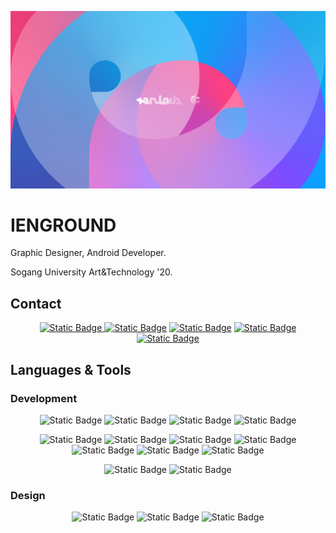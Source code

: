 ![IENGROUND](https://raw.githubusercontent.com/ienground/ienground/main/dev_page.png)

# IENGROUND
Graphic Designer, Android Developer.

Sogang University Art&Technology '20.

## Contact
<p align="center">
<a href="mailto:my@ien.zone" target="blank"><img alt="Static Badge" src="https://img.shields.io/badge/Gmail-%23EA4335?style=for-the-badge&logo=gmail&logoColor=white">
</a>
<a href="https://fb.com/ienlab" target="blank"><img alt="Static Badge" src="https://img.shields.io/badge/Facebook-1877F2?style=for-the-badge&logo=facebook&logoColor=white&link=https%3A%2F%2Fwww.facebook.com%2Fienlab"></a>
<a href="https://instagram.com/ienlab" target="blank"><img alt="Static Badge" src="https://img.shields.io/badge/Instagram-8134AF?style=for-the-badge&logo=instagram&logoColor=white"></a>
<a href="https://www.behance.net/ericanorhee" target="blank"><img alt="Static Badge" src="https://img.shields.io/badge/Behance-053eff?style=for-the-badge&logo=behance&logoColor=white"></a>
<a href="https://blog.ien.zone/rss" target="blank"><img alt="Static Badge" src="https://img.shields.io/badge/Rss-f26522?style=for-the-badge&logo=rss&logoColor=white"></a>
</p>

## Languages & Tools

### Development
<p align="center">
  <img alt="Static Badge" src="https://img.shields.io/badge/Android-34A853?style=for-the-badge&logo=android&logoColor=white">
<img alt="Static Badge" src="https://img.shields.io/badge/Arduino-%2300878F?style=for-the-badge&logo=arduino&logoColor=white">
<img alt="Static Badge" src="https://img.shields.io/badge/React-%2361DAFB?style=for-the-badge&logo=react&logoColor=black">
<img alt="Static Badge" src="https://img.shields.io/badge/p5.js-%23ED225D?style=for-the-badge&logo=p5.js&logoColor=white">

</p>
<p align="center">
<img alt="Static Badge" src="https://img.shields.io/badge/Kotlin-E24462?style=for-the-badge&logo=kotlin&logoColor=white">
<img alt="Static Badge" src="https://img.shields.io/badge/Typescript-3178C6?style=for-the-badge&logo=typescript&logoColor=white">
<img alt="Static Badge" src="https://img.shields.io/badge/JavaScript-%23F7DF1E?style=for-the-badge&logo=javascript&logoColor=black">

<img alt="Static Badge" src="https://img.shields.io/badge/HTML-%23E34F26?style=for-the-badge&logo=html5&logoColor=white">
<img alt="Static Badge" src="https://img.shields.io/badge/CSS-%231572B6?style=for-the-badge&logo=css3&logoColor=white">
<img alt="Static Badge" src="https://img.shields.io/badge/Python-%233776AB?style=for-the-badge&logo=python&logoColor=white">
<img alt="Static Badge" src="https://img.shields.io/badge/Clang-%23A8B9CC?style=for-the-badge&logo=c&logoColor=black">

</p>
<p align="center">
  <img alt="Static Badge" src="https://img.shields.io/badge/Android%20Studio-3DDC84?style=for-the-badge&logo=androidstudio&logoColor=white">
<img alt="Static Badge" src="https://img.shields.io/badge/Webstorm-%23000000?style=for-the-badge&logo=webstorm&logoColor=white">

</p>

### Design
<p align="center">
<img alt="Static Badge" src="https://img.shields.io/badge/Photoshop-%2331A8FF?style=for-the-badge&logo=adobephotoshop&logoColor=white">
<img alt="Static Badge" src="https://img.shields.io/badge/Illustrator-%23FF9A00?style=for-the-badge&logo=adobeillustrator&logoColor=white">
<img alt="Static Badge" src="https://img.shields.io/badge/Figma-%23F24E1E?style=for-the-badge&logo=figma&logoColor=white">

</p>
